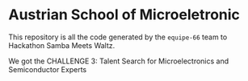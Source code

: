 # Austrian School of Microeletronic

This repository is all the code generated by the `equipe-66` team to Hackathon Samba Meets Waltz.

We got the CHALLENGE 3: Talent Search for Microelectronics and Semiconductor Experts